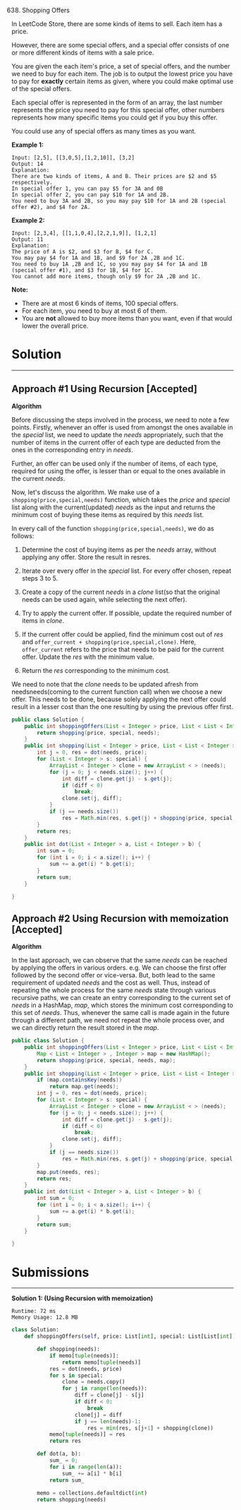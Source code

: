 638. Shopping Offers

In LeetCode Store, there are some kinds of items to sell. Each item has a price.

However, there are some special offers, and a special offer consists of one or more different kinds of items with a sale price.

You are given the each item's price, a set of special offers, and the number we need to buy for each item. The job is to output the lowest price you have to pay for **exactly** certain items as given, where you could make optimal use of the special offers.

Each special offer is represented in the form of an array, the last number represents the price you need to pay for this special offer, other numbers represents how many specific items you could get if you buy this offer.

You could use any of special offers as many times as you want.

**Example 1:**
```
Input: [2,5], [[3,0,5],[1,2,10]], [3,2]
Output: 14
Explanation: 
There are two kinds of items, A and B. Their prices are $2 and $5 respectively. 
In special offer 1, you can pay $5 for 3A and 0B
In special offer 2, you can pay $10 for 1A and 2B. 
You need to buy 3A and 2B, so you may pay $10 for 1A and 2B (special offer #2), and $4 for 2A.
```

**Example 2:**
```
Input: [2,3,4], [[1,1,0,4],[2,2,1,9]], [1,2,1]
Output: 11
Explanation: 
The price of A is $2, and $3 for B, $4 for C.
You may pay $4 for 1A and 1B, and $9 for 2A ,2B and 1C. 
You need to buy 1A ,2B and 1C, so you may pay $4 for 1A and 1B (special offer #1), and $3 for 1B, $4 for 1C. 
You cannot add more items, though only $9 for 2A ,2B and 1C.
```

**Note:**

* There are at most 6 kinds of items, 100 special offers.
* For each item, you need to buy at most 6 of them.
* You are **not** allowed to buy more items than you want, even if that would lower the overall price.

# Solution
---
## Approach #1 Using Recursion [Accepted]
**Algorithm**

Before discussing the steps involved in the process, we need to note a few points. Firstly, whenever an offer is used from amongst the ones available in the $special$ list, we need to update the $needs$ appropriately, such that the number of items in the current offer of each type are deducted from the ones in the corresponding entry in $needs$.

Further, an offer can be used only if the number of items, of each type, required for using the offer, is lesser than or equal to the ones available in the current $needs$.

Now, let's discuss the algorithm. We make use of a `shopping(price,special,needs)` function, which takes the $price$ and $special$ list along with the current(updated) $needs$ as the input and returns the minimum cost of buying these items as required by this $needs$ list.

In every call of the function `shopping(price,special,needs)`, we do as follows:

1. Determine the cost of buying items as per the $needs$ array, without applying any offer. Store the result in resres.

2. Iterate over every offer in the $special$ list. For every offer chosen, repeat steps 3 to 5.

3. Create a copy of the current $needs$ in a $clone$ list(so that the original needs can be used again, while selecting the next offer).

4. Try to apply the current offer. If possible, update the required number of items in $clone$.

5. If the current offer could be applied, find the minimum cost out of $res$ and `offer_current + shopping(price,special,clone)`. Here, `offer_current` refers to the price that needs to be paid for the current offer. Update the $res$ with the minimum value.

6. Return the $res$ corresponding to the minimum cost.

We need to note that the $clone$ needs to be updated afresh from needsneeds(coming to the current function call) when we choose a new offer. This needs to be done, because solely applying the next offer could result in a lesser cost than the one resulting by using the previous offer first.

```java
public class Solution {
    public int shoppingOffers(List < Integer > price, List < List < Integer >> special, List < Integer > needs) {
        return shopping(price, special, needs);
    }
    public int shopping(List < Integer > price, List < List < Integer >> special, List < Integer > needs) {
        int j = 0, res = dot(needs, price);
        for (List < Integer > s: special) {
            ArrayList < Integer > clone = new ArrayList < > (needs);
            for (j = 0; j < needs.size(); j++) {
                int diff = clone.get(j) - s.get(j);
                if (diff < 0)
                    break;
                clone.set(j, diff);
            }
            if (j == needs.size())
                res = Math.min(res, s.get(j) + shopping(price, special, clone));
        }
        return res;
    }
    public int dot(List < Integer > a, List < Integer > b) {
        int sum = 0;
        for (int i = 0; i < a.size(); i++) {
            sum += a.get(i) * b.get(i);
        }
        return sum;
    }

}
```

## Approach #2 Using Recursion with memoization [Accepted]
**Algorithm**

In the last approach, we can observe that the same $needs$ can be reached by applying the offers in various orders. e.g. We can choose the first offer followed by the second offer or vice-versa. But, both lead to the same requirement of updated $needs$ and the cost as well. Thus, instead of repeating the whole process for the same $needs$ state through various recursive paths, we can create an entry corresponding to the current set of $needs$ in a HashMap, $map$, which stores the minimum cost corresponding to this set of $needs$. Thus, whenever the same call is made again in the future through a different path, we need not repeat the whole process over, and we can directly return the result stored in the $map$.

```java
public class Solution {
    public int shoppingOffers(List < Integer > price, List < List < Integer >> special, List < Integer > needs) {
        Map < List < Integer > , Integer > map = new HashMap();
        return shopping(price, special, needs, map);
    }
    public int shopping(List < Integer > price, List < List < Integer >> special, List < Integer > needs, Map < List < Integer > , Integer > map) {
        if (map.containsKey(needs))
            return map.get(needs);
        int j = 0, res = dot(needs, price);
        for (List < Integer > s: special) {
            ArrayList < Integer > clone = new ArrayList < > (needs);
            for (j = 0; j < needs.size(); j++) {
                int diff = clone.get(j) - s.get(j);
                if (diff < 0)
                    break;
                clone.set(j, diff);
            }
            if (j == needs.size())
                res = Math.min(res, s.get(j) + shopping(price, special, clone, map));
        }
        map.put(needs, res);
        return res;
    }
    public int dot(List < Integer > a, List < Integer > b) {
        int sum = 0;
        for (int i = 0; i < a.size(); i++) {
            sum += a.get(i) * b.get(i);
        }
        return sum;
    }

}
```

# Submissions
---
**Solution 1: (Using Recursion with memoization)**
```
Runtime: 72 ms
Memory Usage: 12.8 MB
```
```python
class Solution:
    def shoppingOffers(self, price: List[int], special: List[List[int]], needs: List[int]) -> int:

        def shopping(needs):
            if memo[tuple(needs)]:
                return memo[tuple(needs)]
            res = dot(needs, price)
            for s in special:
                clone = needs.copy()
                for j in range(len(needs)):
                    diff = clone[j] - s[j]
                    if diff < 0:
                        break
                    clone[j] = diff
                    if j == len(needs)-1:
                        res = min(res, s[j+1] + shopping(clone))
            memo[tuple(needs)] = res
            return res

        def dot(a, b):
            sum_ = 0;
            for i in range(len(a)):
                sum_ += a[i] * b[i]
            return sum_
        
        memo = collections.defaultdict(int)
        return shopping(needs)
```
